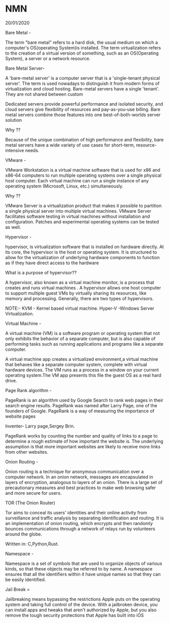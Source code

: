 # NMN
20/01/2020

Bare Metal -

The term "bare metal" refers to a hard disk, the usual medium on which a computer's OS(operating System)is installed. The term virtualization refers to the creation of a virtual version of something, such as an OS(Operating System), a server or a network resource.

Bare Metal Server-

A 'bare-metal server' is a computer server that is a 'single-tenant physical server'. The term is used nowadays to distinguish it from modern forms of virtualization and cloud hosting. Bare-metal servers have a single 'tenant'. They are not shared between custom

Dedicated servers provide powerful performance and isolated security, and cloud servers give flexibility of resources and pay-as-you-use billing. Bare metal servers combine those features into one best-of-both-worlds server solution

Why ??

Because of the unique combination of high performance and flexibility, bare metal servers have a wide variety of use cases for short-term, resource-intensive needs.

VMware -

VMware Workstation is a virtual machine software that is used for x86 and x86-64 computers to run multiple operating systems over a single physical host computer. Each virtual machine can run a single instance of any operating system (Microsoft, Linux, etc.) simultaneously.

Why ??

VMware Server is a virtualization product that makes it possible to partition a single physical server into multiple virtual machines. VMware Server facilitates software testing in virtual machines without installation and configuration. Patches and experimental operating systems can be tested as well.

Hypervisor -

hypervisor, is virtualization software that is installed on hardware directly. At its core, the hypervisor is the host or operating system. It is structured to allow for the virtualization of underlying hardware components to function as if they have direct access to the hardware

What is a purpose of hypervisor??

A hypervisor, also known as a virtual machine monitor, is a process that creates and runs virtual machines . A hypervisor allows one host computer to support multiple guest VMs by virtually sharing its resources, like memory and processing. Generally, there are two types of hypervisors.

NOTE:- KVM - Kernel based virtual machine. Hyper-V -Windows Server Virtualization.

Virtual Machine -

A virtual machine (VM) is a software program or operating system that not only exhibits the behavior of a separate computer, but is also capable of performing tasks such as running applications and programs like a separate computer.

A virtual machine app creates a virtualized environment,a virtual machine that behaves like a separate computer system, complete with virtual hardware devices. The VM runs as a process in a window on your current operating system.The VM app presents this file the guest OS as a real hard drive.

Page Rank algorithm -

PageRank is an algorithm used by Google Search to rank web pages in their search engine results. PageRank was named after Larry Page, one of the founders of Google. PageRank is a way of measuring the importance of website pages

Inventer- Larry page,Sergey Brin.

PageRank works by counting the number and quality of links to a page to determine a rough estimate of how important the website is. The underlying assumption is that more important websites are likely to receive more links from other websites.

Onion Routing -

Onion routing is a technique for anonymous communication over a computer network. In an onion network, messages are encapsulated in layers of encryption, analogous to layers of an onion. There is a large set of precautionary measures and best practices to make web browsing safer and more secure for users.

TOR (The Onion Router)

Tor aims to conceal its users' identities and their online activity from surveillance and traffic analysis by separating identification and routing. It is an implementation of onion routing, which encrypts and then randomly bounces communications through a network of relays run by volunteers around the globe.

Written in: C,Python,Rust.

Namespace -

Namespace is a set of symbols that are used to organize objects of various kinds, so that these objects may be referred to by name. A namespace ensures that all the identifiers within it have unique names so that they can be easily identified.

Jail Break =

Jailbreaking means bypassing the restrictions Apple puts on the operating system and taking full control of the device. With a jailbroken device, you can install apps and tweaks that aren't authorized by Apple, but you also remove the tough security protections that Apple has built into iOS
